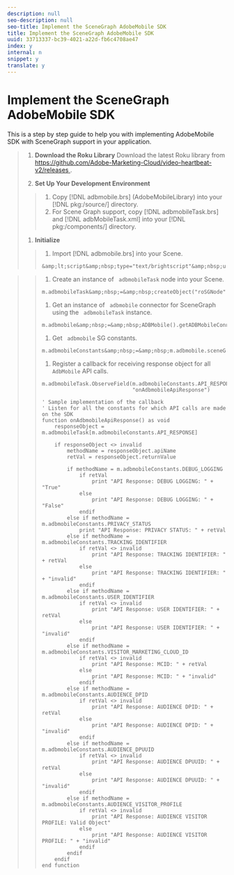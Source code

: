 ```yaml
---
description: null
seo-description: null
seo-title: Implement the SceneGraph AdobeMobile SDK
title: Implement the SceneGraph AdobeMobile SDK
uuid: 33713337-bc39-4021-a22d-fb6c4708ae47
index: y
internal: n
snippet: y
translate: y
---
```


# Implement the SceneGraph AdobeMobile SDK

This is a step by step guide to help you with implementing AdobeMobile SDK with SceneGraph support in your application.

>1. **Download the Roku Library**
>   Download the latest Roku library from [ https://github.com/Adobe-Marketing-Cloud/video-heartbeat-v2/releases ](https://github.com/Adobe-Marketing-Cloud/video-heartbeat-v2/releases).
>
>1. **Set Up Your Development Environment**
>
>   >1. Copy [!DNL  adbmobile.brs] (AdobeMobileLibrary) into your [!DNL  pkg:/source/] directory.
>   >1. For Scene Graph support, copy [!DNL  adbmobileTask.brs] and [!DNL  adbMobileTask.xml] into your [!DNL  pkg:/components/] directory.
>1. **Initialize**
>   >1. Import [!DNL  adbmobile.brs] into your Scene.
>   >
>   >   ```
>   >   &amp;lt;script&amp;nbsp;type="text/brightscript"&amp;nbsp;uri="pkg:/source/adbmobile.brs"&amp;nbsp;/&amp;gt;
>   >   ```

>   >
>   >1. Create an instance of ` adbmobileTask` node into your Scene.
>   >
>   >   ```
>   >   m.adbmobileTask&amp;nbsp;=&amp;nbsp;createObject("roSGNode",&amp;nbsp;"adbmobileTask")
>   >   ```
>   >
>   >1. Get an instance of ` adbmobile` connector for SceneGraph using the ` adbmobileTask` instance.
>   >
>   >   ```
>   >   m.adbmobile&amp;nbsp;=&amp;nbsp;ADBMobile().getADBMobileConnectorInstance(m.adbmobileTask)
>   >   ```
>   >
>   >1. Get ` adbmobile` SG constants.
>   >
>   >   ```
>   >   m.adbmobileConstants&amp;nbsp;=&amp;nbsp;m.adbmobile.sceneGraphConstants()
>   >   ```
>   >
>   >1. Register a callback for receiving response object for all ` AdbMobile` API calls.
>   >
>   >   ```
>   >   m.adbmobileTask.ObserveField(m.adbmobileConstants.API_RESPONSE,  
>   >                                "onAdbmobileApiResponse") 
>   >      
>   >   ' Sample implementation of the callback 
>   >   ' Listen for all the constants for which API calls are made on the SDK 
>   >   function onAdbmobileApiResponse() as void 
>   >       responseObject = m.adbmobileTask[m.adbmobileConstants.API_RESPONSE] 
>   >     
>   >       if responseObject <> invalid 
>   >           methodName = responseObject.apiName 
>   >           retVal = responseObject.returnValue 
>   >    
>   >           if methodName = m.adbmobileConstants.DEBUG_LOGGING 
>   >               if retVal 
>   >                   print "API Response: DEBUG LOGGING: " + "True" 
>   >               else 
>   >                   print "API Response: DEBUG LOGGING: " + "False" 
>   >               endif 
>   >           else if methodName = m.adbmobileConstants.PRIVACY_STATUS 
>   >               print "API Response: PRIVACY STATUS: " + retVal 
>   >           else if methodName = m.adbmobileConstants.TRACKING_IDENTIFIER 
>   >               if retVal <> invalid 
>   >                   print "API Response: TRACKING IDENTIFIER: " + retVal 
>   >               else 
>   >                   print "API Response: TRACKING IDENTIFIER: " + "invalid" 
>   >               endif 
>   >           else if methodName = m.adbmobileConstants.USER_IDENTIFIER 
>   >               if retVal <> invalid 
>   >                   print "API Response: USER IDENTIFIER: " + retVal 
>   >               else 
>   >                   print "API Response: USER IDENTIFIER: " + "invalid" 
>   >               endif 
>   >           else if methodName = m.adbmobileConstants.VISITOR_MARKETING_CLOUD_ID 
>   >               if retVal <> invalid 
>   >                   print "API Response: MCID: " + retVal 
>   >               else 
>   >                   print "API Response: MCID: " + "invalid" 
>   >               endif 
>   >           else if methodName = m.adbmobileConstants.AUDIENCE_DPID 
>   >               if retVal <> invalid 
>   >                   print "API Response: AUDIENCE DPID: " + retVal 
>   >               else 
>   >                   print "API Response: AUDIENCE DPID: " + "invalid" 
>   >               endif 
>   >           else if methodName = m.adbmobileConstants.AUDIENCE_DPUUID 
>   >               if retVal <> invalid 
>   >                   print "API Response: AUDIENCE DPUUID: " + retVal 
>   >               else 
>   >                   print "API Response: AUDIENCE DPUUID: " + "invalid" 
>   >               endif 
>   >           else if methodName = m.adbmobileConstants.AUDIENCE_VISITOR_PROFILE 
>   >               if retVal <> invalid 
>   >                   print "API Response: AUDIENCE VISITOR PROFILE: Valid Object" 
>   >               else 
>   >                   print "API Response: AUDIENCE VISITOR PROFILE: " + "invalid" 
>   >               endif 
>   >           endif 
>   >       endif 
>   >   end function 
>   >   
>   >   ```
>   >
